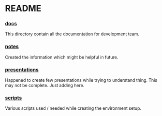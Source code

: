 # README

### [docs](https://github.com/rsettine-tibco/fp-notes/tree/main/fp39/docs)
This directory contain all the documentation for development team.
### [notes](https://github.com/rsettine-tibco/fp-notes/tree/main/fp39/notes)
Created the information which might be helpful in future.
### [presentations](https://github.com/rsettine-tibco/fp-notes/tree/main/fp39/presentations)
Happened to create few presentations while trying to understand thing. This may not be complete. Just adding here.
### [scripts](https://github.com/rsettine-tibco/fp-notes/tree/main/fp39/scripts)
Various scripts used / needed while creating the environment setup.
